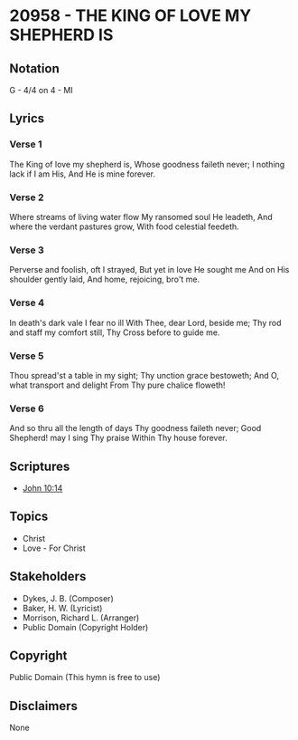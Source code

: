 # 20958 - THE KING OF LOVE MY SHEPHERD IS

## Notation

G - 4/4 on 4 - MI

## Lyrics

### Verse 1

The King of love my shepherd is, Whose goodness faileth never; I nothing lack if I am His, And He is mine forever.

### Verse 2

Where streams of living water flow My ransomed soul He leadeth, And where the verdant pastures grow, With food celestial feedeth.

### Verse 3

Perverse and foolish, oft I strayed, But yet in love He sought me And on His shoulder gently laid, And home, rejoicing, bro't me.

### Verse 4

In death's dark vale I fear no ill With Thee, dear Lord, beside me; Thy rod and staff my comfort still, Thy Cross before to guide me.

### Verse 5

Thou spread'st a table in my sight; Thy unction grace bestoweth; And O, what transport and delight From Thy pure chalice floweth!

### Verse 6

And so thru all the length of days Thy goodness faileth never; Good Shepherd! may I sing Thy praise Within Thy house forever.


## Scriptures

- [John 10:14](https://www.biblegateway.com/passage/?search=John%2010%3A14)

## Topics

- Christ
- Love - For Christ

## Stakeholders

- Dykes, J. B. (Composer)
- Baker, H. W. (Lyricist)
- Morrison, Richard L. (Arranger)
- Public Domain (Copyright Holder)

## Copyright

Public Domain
(This hymn is free to use)

## Disclaimers

None

